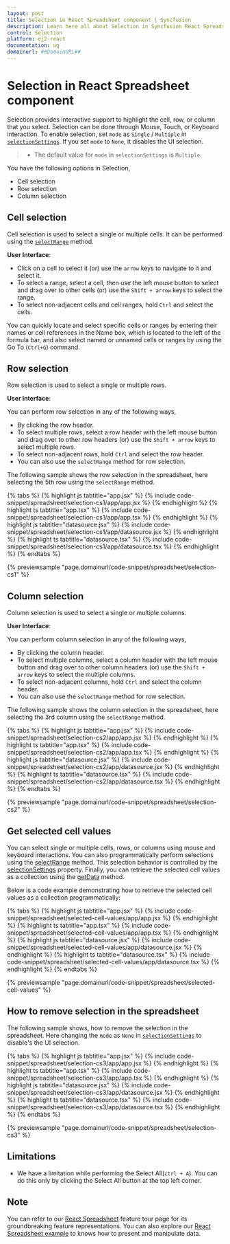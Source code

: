 ```yaml
---
layout: post
title: Selection in React Spreadsheet component | Syncfusion
description: Learn here all about Selection in Syncfusion React Spreadsheet component of Syncfusion Essential JS 2 and more.
control: Selection 
platform: ej2-react
documentation: ug
domainurl: ##DomainURL##
---
```


# Selection in React Spreadsheet component

Selection provides interactive support to highlight the cell, row, or column that you select. Selection can be done through Mouse, Touch, or Keyboard interaction. To enable selection, set `mode` as `Single` / `Multiple` in [`selectionSettings`](https://ej2.syncfusion.com/react/documentation/api/spreadsheet/#selectionsettings). If you set `mode` to `None`, it disables the UI selection.

> * The default value for `mode` in  `selectionSettings` is `Multiple`.

You have the following options in Selection,

* Cell selection
* Row selection
* Column selection

## Cell selection

Cell selection is used to select a single or multiple cells. It can be performed using the [`selectRange`](https://ej2.syncfusion.com/react/documentation/api/spreadsheet/#selectrange) method.

**User Interface**:

* Click on a cell to select it (or) use the `arrow` keys to navigate to it and select it.
* To select a range, select a cell, then use the left mouse button to select and drag over to other cells (or) use the `Shift + arrow` keys to select the range.
* To select non-adjacent cells and cell ranges, hold `Ctrl` and select the cells.

You can quickly locate and select specific cells or ranges by entering their names or cell references in the Name box, which is located to the left of the formula bar, and also select named or unnamed cells or ranges by using the Go To (`Ctrl+G`) command.

## Row selection

Row selection is used to select a single or multiple rows.

**User Interface**:

You can perform row selection in any of the following ways,

* By clicking the row header.
* To select multiple rows, select a row header with the left mouse button and drag over to other row headers (or) use the `Shift + arrow` keys to select multiple rows.
* To select non-adjacent rows, hold `Ctrl` and select the row header.
* You can also use the `selectRange` method for row selection.

The following sample shows the row selection in the spreadsheet, here selecting the 5th row using the `selectRange` method.

{% tabs %}
{% highlight js tabtitle="app.jsx" %}
{% include code-snippet/spreadsheet/selection-cs1/app/app.jsx %}
{% endhighlight %}
{% highlight ts tabtitle="app.tsx" %}
{% include code-snippet/spreadsheet/selection-cs1/app/app.tsx %}
{% endhighlight %}
{% highlight js tabtitle="datasource.jsx" %}
{% include code-snippet/spreadsheet/selection-cs1/app/datasource.jsx %}
{% endhighlight %}
{% highlight ts tabtitle="datasource.tsx" %}
{% include code-snippet/spreadsheet/selection-cs1/app/datasource.tsx %}
{% endhighlight %}
{% endtabs %}

 {% previewsample "page.domainurl/code-snippet/spreadsheet/selection-cs1" %}

## Column selection

Column selection is used to select a single or multiple columns.

**User Interface**:

You can perform column selection in any of the following ways,

* By clicking the column header.
* To select multiple columns, select a column header with the left mouse button and drag over to other column headers (or) use the `Shift + arrow` keys to select the multiple columns.
* To select non-adjacent columns, hold `Ctrl` and select the column header.
* You can also use the `selectRange` method for row selection.

The following sample shows the column selection in the spreadsheet, here selecting the 3rd column using  the `selectRange` method.

{% tabs %}
{% highlight js tabtitle="app.jsx" %}
{% include code-snippet/spreadsheet/selection-cs2/app/app.jsx %}
{% endhighlight %}
{% highlight ts tabtitle="app.tsx" %}
{% include code-snippet/spreadsheet/selection-cs2/app/app.tsx %}
{% endhighlight %}
{% highlight js tabtitle="datasource.jsx" %}
{% include code-snippet/spreadsheet/selection-cs2/app/datasource.jsx %}
{% endhighlight %}
{% highlight ts tabtitle="datasource.tsx" %}
{% include code-snippet/spreadsheet/selection-cs2/app/datasource.tsx %}
{% endhighlight %}
{% endtabs %}

 {% previewsample "page.domainurl/code-snippet/spreadsheet/selection-cs2" %}

## Get selected cell values

You can select single or multiple cells, rows, or columns using mouse and keyboard interactions. You can also programmatically perform selections using the [selectRange](https://helpej2.syncfusion.com/react/documentation/api/spreadsheet/#selectrange) method. This selection behavior is controlled by the [selectionSettings](https://helpej2.syncfusion.com/react/documentation/api/spreadsheet/#selectionsettings) property. Finally, you can retrieve the selected cell values as a collection using the [getData](https://helpej2.syncfusion.com/react/documentation/api/spreadsheet/#getdata) method.

Below is a code example demonstrating how to retrieve the selected cell values as a collection programmatically:

{% tabs %}
{% highlight js tabtitle="app.jsx" %}
{% include code-snippet/spreadsheet/selected-cell-values/app/app.jsx %}
{% endhighlight %}
{% highlight ts tabtitle="app.tsx" %}
{% include code-snippet/spreadsheet/selected-cell-values/app/app.tsx %}
{% endhighlight %}
{% highlight js tabtitle="datasource.jsx" %}
{% include code-snippet/spreadsheet/selected-cell-values/app/datasource.jsx %}
{% endhighlight %}
{% highlight ts tabtitle="datasource.tsx" %}
{% include code-snippet/spreadsheet/selected-cell-values/app/datasource.tsx %}
{% endhighlight %}
{% endtabs %}

{% previewsample "page.domainurl/code-snippet/spreadsheet/selected-cell-values" %}

## How to remove selection in the spreadsheet

The following sample shows, how to remove the selection in the spreadsheet. Here changing the `mode` as `None` in [`selectionSettings`](https://ej2.syncfusion.com/react/documentation/api/spreadsheet/#selectionsettings) to disable's the UI selection.

{% tabs %}
{% highlight js tabtitle="app.jsx" %}
{% include code-snippet/spreadsheet/selection-cs3/app/app.jsx %}
{% endhighlight %}
{% highlight ts tabtitle="app.tsx" %}
{% include code-snippet/spreadsheet/selection-cs3/app/app.tsx %}
{% endhighlight %}
{% highlight js tabtitle="datasource.jsx" %}
{% include code-snippet/spreadsheet/selection-cs3/app/datasource.jsx %}
{% endhighlight %}
{% highlight ts tabtitle="datasource.tsx" %}
{% include code-snippet/spreadsheet/selection-cs3/app/datasource.tsx %}
{% endhighlight %}
{% endtabs %}

 {% previewsample "page.domainurl/code-snippet/spreadsheet/selection-cs3" %}

## Limitations

* We have a limitation while performing the Select All(`ctrl + A`). You can do this only by clicking the Select All button at the top left corner.

## Note

You can refer to our [React Spreadsheet](https://www.syncfusion.com/react-ui-components/react-spreadsheet) feature tour page for its groundbreaking feature representations. You can also explore our [React Spreadsheet example](https://ej2.syncfusion.com/react/demos/#/material/spreadsheet/default) to knows how to present and manipulate data.
